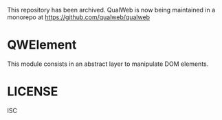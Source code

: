 This repository has been archived. QualWeb is now being maintained in a monorepo at https://github.com/qualweb/qualweb

# QWElement

This module consists in an abstract layer to manipulate DOM elements.

# LICENSE

ISC
